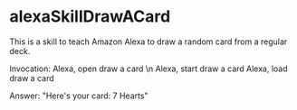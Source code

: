# alexaSkillDrawACard
This is a skill to teach Amazon Alexa to draw a random card from a regular deck. 

Invocation:
Alexa, open draw a card \n
Alexa, start draw a card
Alexa, load draw a card

Answer:
"Here's your card: 7 Hearts"
